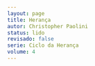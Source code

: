 ```yaml
---
layout: page
title: Herança
autor: Christopher Paolini
status: lido
revisado: false
serie: Ciclo da Herança
volume: 4
---
```

